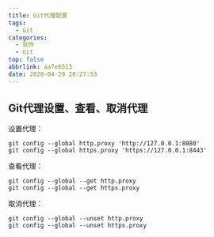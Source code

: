 ```yaml
---
title: Git代理配置
tags:
  - Git
categories:
  - 软件
  - Git
top: false
abbrlink: aa7e6513
date: 2020-04-29 20:27:53
---
```


## Git代理设置、查看、取消代理

设置代理：

```
git config --global http.proxy 'http://127.0.0.1:8080' 
git config --global https.proxy 'https://127.0.0.1:8443'
```
<!--more-->

查看代理：

```
git config --global --get http.proxy
git config --global --get https.proxy
```
取消代理：

```
git config --global --unset http.proxy
git config --global --unset https.proxy
```